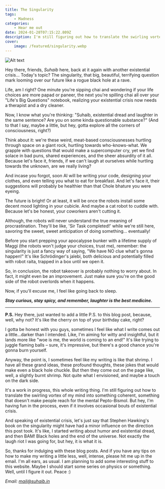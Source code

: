 ```yaml
---
title: The Singularity
tags:
    - Madness
categories:
    - Hear me out
date: 2024-01-28T07:15:22.809Z
description: I'm still figuring out how to translate the swirling vortex of my mind into something coherent, something that doesn't make people reach for the mental Pepto-Bismol.
cover:
    image: /featured/singularity.webp
---
```

![Alt text](/featured/singularity.webp "Thank you")

Hey there, friends, *Suhaib* here, back at it again with another existential crisis... Today's topic? The singularity, that big, beautiful, terrifying question mark looming over our future like a rogue black hole at a rave.

Life, am I right? One minute you're sipping chai and wondering if your life choices are more papad or paneer, the next you're spilling chai all over your "Life's Big Questions" notebook, realizing your existential crisis now needs a therapist and a dry cleaner.

Now, I know what you're thinking: "Suhaib, existential dread and laughter in the same sentence? Are you on some kinda questionable substance?" (And to that I say, maybe a little, but hey, gotta explore all the corners of consciousness, right?)

Think about it: we're these weird, meat-based consciousnesses hurtling through space on a giant rock, hurtling towards who-knows-what. We grapple with questions that would make a supercomputer cry, yet we find solace in bad puns, shared experiences, and the sheer absurdity of it all. Because let's face it, friends, if we can't laugh at ourselves while hurtling towards the unknown, are we really living?

And incase you forgot, soon AI will be writing your code, designing your clothes, and even telling you what to eat for breakfast. And let's face it, their suggestions will probably be healthier than that Chole bhature you were eyeing.

The future is bright! Or at least, it will be once the robots install some decent mood lighting in your cubicle. And maybe a cat robot to cuddle with. Because let's be honest, your coworkers aren't cutting it.

Although, the robots will never understand the true meaning of procrastination. They'll be like, 'Sir Task completed!' while we're still here, savoring the sweet, sweet anticipation of doing something... eventually!

Before you start prepping your apocalypse bunker with a lifetime supply of Maggi (the robots won't judge your choices, trust me), remember: the singularity is just a fancy way of saying, "We have NO clue what's gonna happen!" It's like Schrödinger's jalebi, both delicious and potentially filled with robot raita, trapped in a box until we open it.

So, in conclusion, the robot takeover is probably nothing to worry about. In fact, it might even be an improvement. Just make sure you're on the good side of the robot overlords when it happens. 

Now, if you'll excuse me, I feel like going back to sleep. 

***Stay curious, stay spicy, and remember, laughter is the best medicine.***

---

**P.S.** Hey there, just wanted to add a little P.S. to this blog post, because, well, why not? It's like the cherry on top of your birthday cake, right?

I gotta be honest with you guys, sometimes I feel like what I write comes out a little...darker than I intended. Like, I'm aiming for witty and insightful, but it lands more like "woe is me, the world is coming to an end!" It's like trying to juggle flaming balls – sure, it's impressive, but there's a good chance you're gonna burn yourself.

Anyway, the point is, I sometimes feel like my writing is like that shrimp. I have all these grand ideas, these profound thoughts, these jokes that would make even a black hole chuckle. But then they come out on the page like, well, a slightly burnt shrimp. Not quite what I envisioned, and maybe a touch on the dark side.

It's a work in progress, this whole writing thing. I'm still figuring out how to translate the swirling vortex of my mind into something coherent, something that doesn't make people reach for the mental Pepto-Bismol. But hey, I'm having fun in the process, even if it involves occasional bouts of existential crisis.

And speaking of existential crisis, let's just say that Stephen Hawking's book on the singularity might have had a minor influence on the direction this post took. It's like, I started writing about humor and existential dread, and then BAM! Black holes and the end of the universe. Not exactly the laugh riot I was going for, but hey, it is what it is.

So, thanks for indulging with these blog posts. And if you have any tips on how to make my writing a little less, well, intense, please hit me up in the email. I'm all ears, as usual. I am planning to add some interesting stuff to this website. Maybe I should start some series on physics or something. Well, until I figure it out. Peace :)

*Email: [mail@suhaib.in](mailto:mail@suhaib.in "Email")*